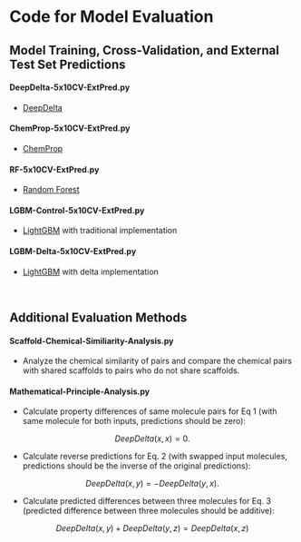 # Code for Model Evaluation

## Model Training, Cross-Validation, and External Test Set Predictions

#### DeepDelta-5x10CV-ExtPred.py
* [DeepDelta](https://github.com/RekerLab/DeepDelta)

#### ChemProp-5x10CV-ExtPred.py
* [ChemProp](https://github.com/chemprop/chemprop) 

#### RF-5x10CV-ExtPred.py
* [Random Forest](https://scikit-learn.org/stable/modules/generated/sklearn.ensemble.RandomForestRegressor.html)

#### LGBM-Control-5x10CV-ExtPred.py
* [LightGBM](https://www.microsoft.com/en-us/research/project/lightgbm/) with traditional implementation

#### LGBM-Delta-5x10CV-ExtPred.py
* [LightGBM](https://www.microsoft.com/en-us/research/project/lightgbm/) with delta implementation

<br>

## Additional Evaluation Methods

#### Scaffold-Chemical-Similiarity-Analysis.py
* Analyze the chemical similarity of pairs and compare the chemical pairs with shared scaffolds to pairs who do not share scaffolds. 

#### Mathematical-Principle-Analysis.py
* Calculate property differences of same molecule pairs for Eq 1 (with same molecule for both inputs, predictions should be zero): 
```math
DeepDelta(x,x)= 0. 
```

* Calculate reverse predictions for Eq. 2 (with swapped input molecules, predictions should be the inverse of the original predictions):
```math
DeepDelta(x,y)= -DeepDelta(y,x).
```

* Calculate predicted differences between three molecules for Eq. 3 (predicted difference between three molecules should be additive):
```math
DeepDelta(x,y) + DeepDelta(y,z)= DeepDelta(x,z)
```
